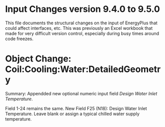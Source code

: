 Input Changes version 9.4.0 to 9.5.0
=============

This file documents the structural changes on the input of EnergyPlus that could affect interfaces, etc.
This was previously an Excel workbook that made for very difficult version control, especially during busy times around code freezes.

# Object Change: Coil:Cooling:Water:DetailedGeometry

Summary: Appendded new optional numeric input field *Design Water Inlet Temperature*.

Field 1-24 remains the same.
New Field F25 (N18): Design Water Inlet Temperature.  Leave blank or assign a typical chilled water supply temperature.

